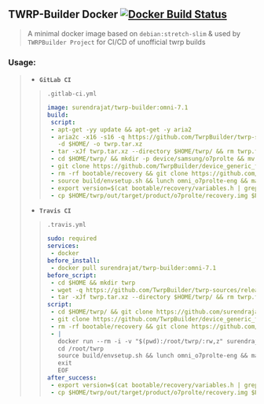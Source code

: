 ## TWRP-Builder Docker  [![Docker Build Status](https://img.shields.io/docker/build/surendrajat/twrp-builder.svg)](https://hub.docker.com/r/surendrajat/twrp-builder)
> A minimal docker image based on `debian:stretch-slim` & used by `TWRPBuilder Project`  for CI/CD of unofficial twrp builds

### Usage:
>- **`GitLab CI`**
>> `.gitlab-ci.yml`
>> ```yml
>>image: surendrajat/twrp-builder:omni-7.1
>>build:
>>  script:
>>  - apt-get -yy update && apt-get -y aria2
>>  - aria2c -x16 -s16 -q https://github.com/TwrpBuilder/twrp-sources/releases/download/omni_twrp-5.1.1-20180211/omni_twrp-5.1.1-20180211-norepo.tar.xz
>>    -d $HOME/ -o twrp.tar.xz
>>  - tar -xJf twrp.tar.xz --directory $HOME/twrp/ && rm twrp.tar.xz
>>  - cd $HOME/twrp/ && mkdir -p device/samsung/o7prolte && mv /builds/Surendrajat/andorid_device_samsung_o7prolte/* device/samsung/o7prolte/
>>  - git clone https://github.com/TwrpBuilder/device_generic_twrpbuilder.git device/generic/twrpbuilder
>>  - rm -rf bootable/recovery && git clone https://github.com/omnirom/android_bootable_recovery.git bootable/recovery
>>  - source build/envsetup.sh && lunch omni_o7prolte-eng && make -j16 recoveryimage
>>  - export version=$(cat bootable/recovery/variables.h | grep "define TW_MAIN_VERSION_STR" | cut -d '"' -f2)
>>  - cp $HOME/twrp/out/target/product/o7prolte/recovery.img $HOME/twrp/TWRP-$version-o7prolte-$(date +"%Y%m%d").img
>>```
>- **`Travis CI`**
>> `.travis.yml`
>>```yml
>>sudo: required
>>services:
>>  - docker
>>before_install:
>>  - docker pull surendrajat/twrp-builder:omni-7.1
>>before_script:
>>  - cd $HOME && mkdir twrp
>>  - wget -q https://github.com/TwrpBuilder/twrp-sources/releases/download/omni_twrp-5.1.1-20180211/omni_twrp-5.1.1-20180211-norepo.tar.xz -O $HOME/twrp.tar.xz
>>  - tar -xJf twrp.tar.xz --directory $HOME/twrp/ && rm twrp.tar.xz
>>script:
>>  - cd $HOME/twrp/ && git clone https://github.com/surendrajat/android_device_samsung_o7prolte.git device/samsung/o7prolte
>>  - git clone https://github.com/TwrpBuilder/device_generic_twrpbuilder.git device/generic/twrpbuilder
>>  - rm -rf bootable/recovery && git clone https://github.com/omnirom/android_bootable_recovery.git bootable/recovery
>>  - |
>>    docker run --rm -i -v "$(pwd):/root/twrp/:rw,z" surendrajat/twrp-builder bash << EOF
>>    cd /root/twrp
>>    source build/envsetup.sh && lunch omni_o7prolte-eng && make -j16 recoveryimage
>>    exit
>>    EOF
>>after_success:
>>  - export version=$(cat bootable/recovery/variables.h | grep "define TW_MAIN_VERSION_STR" | cut -d '"' -f2)
>>  - cp $HOME/twrp/out/target/product/o7prolte/recovery.img $HOME/twrp/TWRP-$version-o7prolte-$(date +"%Y%m%d").img
>>```

